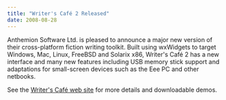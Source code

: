 ```yaml
---
title: "Writer's Café 2 Released"
date: 2008-08-28
---
```


Anthemion Software Ltd. is pleased to announce a major new version of their
cross-platform fiction writing toolkit. Built using wxWidgets to target
Windows, Mac, Linux, FreeBSD and Solarix x86, Writer's Café 2 has a new
interface and many new features including USB memory stick support and
adaptations for small-screen devices such as the Eee PC and other netbooks.

See the [Writer's Café web site][1] for more details and downloadable demos.

[1]: http://www.writerscafe.co.uk/
